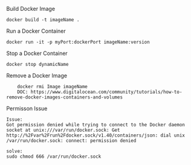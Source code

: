 
Build Docker Image

    docker build -t imageName .
    
Run a Docker Container

    docker run -it -p myPort:dockerPort imageName:version

Stop a Docker Container
    
    docker stop dynamicName

Remove a Docker Image

        docker rmi Image imageName
        DOC: https://www.digitalocean.com/community/tutorials/how-to-remove-docker-images-containers-and-volumes

Permisson Issue

    Issue:
    Got permission denied while trying to connect to the Docker daemon socket at unix:///var/run/docker.sock: Get http://%2Fvar%2Frun%2Fdocker.sock/v1.40/containers/json: dial unix /var/run/docker.sock: connect: permission denied

    solve:
    sudo chmod 666 /var/run/docker.sock